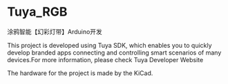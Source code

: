 # Tuya_RGB
涂鸦智能【幻彩灯带】Arduino开发

This project is developed using Tuya SDK, which enables you to quickly develop branded apps connecting and controlling smart scenarios of many devices.For more information, please check Tuya Developer Website  

The hardware for the project is made by the KiCad.

